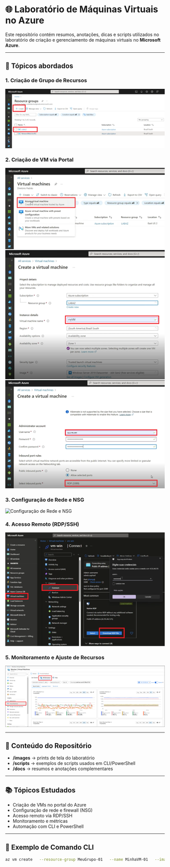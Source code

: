 # 🌐 Laboratório de Máquinas Virtuais no Azure

Este repositório contém resumos, anotações, dicas e scripts utilizados no laboratório de criação e gerenciamento de máquinas virtuais no **Microsoft Azure**.

---

## 📌 Tópicos abordados

### 1. Criação de Grupo de Recursos
![Criação de Grupo de Recursos](images/criacao-grupo-recursos.png)

### 2. Criação de VM via Portal
![Criação de VM via Portal](images/Create_VM-AZ-01.png)
![Criação de VM via Portal](images/Create_VM-AZ-02.png)
![Criação de VM via Portal](images/Create_VM-AZ-03.png)

### 3. Configuração de Rede e NSG
![Configuração de Rede e NSG](images/configuracao-rede-nsg.png)

### 4. Acesso Remoto (RDP/SSH)
![Acesso Remoto](images/acesso-remoto.png)

### 5. Monitoramento e Ajuste de Recursos
![Monitoramento e Ajuste](images/monitoramento-ajuste.png)

---

## 📘 Conteúdo do Repositório

- **/images** → prints de tela do laboratório  
- **/scripts** → exemplos de scripts usados em CLI/PowerShell  
- **/docs** → resumos e anotações complementares  

---

## 📚 Tópicos Estudados

- Criação de VMs no portal do Azure
- Configuração de rede e firewall (NSG)
- Acesso remoto via RDP/SSH
- Monitoramento e métricas
- Automação com CLI e PowerShell

---

## 🔎 Exemplo de Comando CLI

```bash
az vm create   --resource-group MeuGrupo-01   --name MinhaVM-01   --image UbuntuLTS   --admin-username azureuser   --generate-ssh-keys
```

